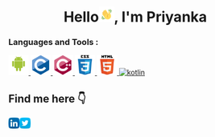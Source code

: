 <h1 align="center">Hello<img src="https://github.com/priyanka0906/priyanka0906/blob/main/gifs/hi.gif" width="30px">, I'm Priyanka </h1>
<h3 align="left">Languages and Tools :</h3>
<p align="left"> 
 <a href="https://developer.android.com" target="_blank"><img src="https://raw.githubusercontent.com/devicons/devicon/master/icons/android/android-original-wordmark.svg" alt="android" width="40" height="40"/> </a>
<a href="https://www.cprogramming.com/" target="_blank"><img src="https://raw.githubusercontent.com/devicons/devicon/master/icons/c/c-original.svg" alt="c" width="40" height="40"/> </a>
<a href="https://www.w3schools.com/cpp/" target="_blank"><img src="https://raw.githubusercontent.com/devicons/devicon/master/icons/cplusplus/cplusplus-original.svg" alt="cplusplus" width="40" height="40"/> </a> 
<a href="https://www.w3schools.com/css/" target="_blank"> <img src="https://raw.githubusercontent.com/devicons/devicon/master/icons/css3/css3-original-wordmark.svg" alt="css3" width="40" height="40"/> </a>
<a href="https://www.w3.org/html/" target="_blank"> <img src="https://raw.githubusercontent.com/devicons/devicon/master/icons/html5/html5-original-wordmark.svg" alt="html5" width="40" height="40"/> </a> 
<a href="https://kotlinlang.org" target="_blank"> <img src="https://www.vectorlogo.zone/logos/kotlinlang/kotlinlang-icon.svg" alt="kotlin" width="40" height="40"/> </a> 
</p>



## Find me here 👇
<a href="https://www.linkedin.com/in/priyanka-a455a6192/">
  <img align="left" alt="Priyanka's Linkdein" width="22px" src="https://github.com/priyanka0906/priyanka0906/blob/main/img/Linkedin.png" />
</a>
<a href="https://twitter.com/priyank56393129">
  <img align="left" alt="Priyanka's Twitter" width="22px" src="https://github.com/priyanka0906/priyanka0906/blob/main/img/tw.png" />
</a>

